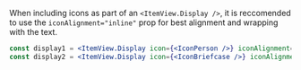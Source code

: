 When including icons as part of an `<ItemView.Display />`, it is reccomended to use the `iconAlignment="inline"` prop for best alignment and wrapping with the text.

```jsx
const display1 = <ItemView.Display icon={<IconPerson />} iconAlignment="inline" text="Asif Khan" />;
const display2 = <ItemView.Display icon={<IconBriefcase />} iconAlignment="inline" text="Care Position: Primary" />;
```
